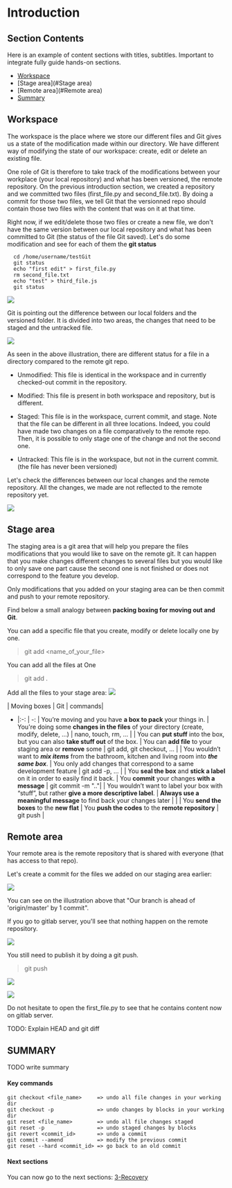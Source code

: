 # Introduction

## Section Contents

Here is an example of content sections with titles, subtitles. Important to integrate fully guide hands-on sections.

* [Workspace](#Workspace)
* [Stage area](#Stage area)
* [Remote area](#Remote area)
* [Summary](#Summary)

## Workspace

The workspace is the place where we store our different files and Git gives us a state of the modification made within our directory. We have different way of modifying the state of our workspace: create, edit or delete an existing file.

One role of Git is therefore to take track of the modifications between your workplace (your local repository) and what has been versioned, the remote repository.
On the previous introduction section, we created a repository and we committed two files (first_file.py and second_file.txt).
By doing a commit for those two files, we tell Git that the versionned repo should contain those two files with the content that was on it at that time.

Right now, if we edit/delete those two files or create a new file, we don't have the same version between our local repository and what has been committed to Git (the status of the file Git saved).
Let's do some modification and see for each of them the **git status**

```
  cd /home/username/testGit
  git status
  echo "first edit" > first_file.py
  rm second_file.txt
  echo "test" > third_file.js
  git status

```
![](../pics/status_workspace_0.png)

Git is pointing out the difference between our local folders and the versioned folder. It is divided into two areas, the changes that need to be staged and the untracked file.

![](../pics/areas_0.jpg)

As seen in the above illustration, there are different status for a file in a directory compared to the remote git repo.

- Unmodified: This file is identical in the workspace and in currently checked-out commit in the repository.

- Modified: This file is present in both workspace and repository, but is different.

- Staged: This file is in the workspace, current commit, and stage. Note that the file can be different in all three locations. Indeed, you could have made two changes on a file comparatively to the remote repo. Then, it is possible to only stage one of the change and not the second one.  

- Untracked: This file is in the workspace, but not in the current commit. (the file has never been versioned)

Let's check the differences between our local changes and the remote repository. All the changes, we made are not reflected to the remote repository yet.

![](../pics/gitlab_commit_1.png)

## Stage area

The staging area is a git area that will help you prepare the files modifications that you would like to save on the remote git. It can happen that you make changes different changes to several files but you would like to only save one part cause the second one is not finished or does not correspond to the feature you develop.

Only modifications that you added on your staging area can be then commit and push to your remote repository.

Find below a small analogy between **packing boxing for moving out and Git**.

You can add a specific file that you create, modify or delete locally one by one.
> git add <name_of_your_file>

You can add all the files at One
> git add .

Add all the files to your stage area:
![](../pics/stage_area_0.png)


| Moving boxes      |      Git    |   commands|
- |:-: | -:
| You’re moving and you have **a box to pack** your things in.      |        You're doing some **changes in the files** of your directory (create, modify, delete, ...)        |      nano, touch, rm, ... |
| You can **put stuff** into the box, but you can also **take stuff out** of the box.        |        You can **add file** to your staging area or **remove** some        |      git add, git checkout, ... |
| You wouldn’t want to ***mix items*** from the bathroom, kitchen and living room into ***the same box***.      |        You only add changes that correspond to a same development feature        |      git add -p, ... |
| You **seal the box** and **stick a label** on it in order to easily find it back.      |        You **commit** your changes **with a message**        |      git commit -m ".."|
| You wouldn’t want to label your box with “stuff”, but rather **give a more descriptive label**.        |        **Always use a meaningful message** to find back your changes later        |       |
| You **send the boxes** to the **new flat**       |        You **push the codes** to the **remote repository**       |   git push    |

## Remote area

Your remote area is the remote repository that is shared with everyone (that has access to that repo).

Let's create a commit for the files we added on our staging area earlier:

![](../pics/commit_stage_area.png)

You can see on the illustration above that "Our branch is ahead of 'origin/master' by 1 commit".

If you go to gitlab server, you'll see that nothing happen on the remote repository.

![](../pics/gitlab_commit_1.png)

You still need to publish it by doing a git push.
> git push

![](../pics/push_stage_area.png)

![](../pics/gitlab_server_commit_2.png)

Do not hesitate to open the first_file.py to see that he contains content now on gitlab server.

TODO: Explain HEAD and git diff


## SUMMARY

TODO write summary

#### Key commands

```
git checkout <file_name>     => undo all file changes in your working dir
git checkout -p              => undo changes by blocks in your working dir
git reset <file_name>        => undo all file changes staged
git reset -p                 => undo staged changes by blocks
git revert <commit_id>       => undo a commit
git commit --amend           => modify the previous commit
git reset --hard <commit_id> => go back to an old commit
```

#### Next sections

You can now go to the next sections: [3-Recovery](3-Recovery)
